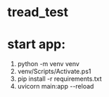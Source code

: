 # tread_test


# start app:
1) python -m venv venv
2) venv/Scripts/Activate.ps1
3) pip install -r requirements.txt
4) uvicorn main:app --reload
